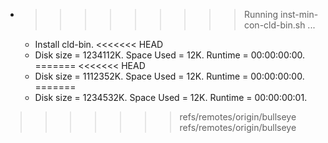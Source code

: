 * >>>>>>>>> Running inst-min-con-cld-bin.sh ...
  * Install cld-bin.
<<<<<<< HEAD
  * Disk size = 1234112K. Space Used = 12K. Runtime = 00:00:00:00.
=======
<<<<<<< HEAD
  * Disk size = 1112352K. Space Used = 12K. Runtime = 00:00:00:00.
=======
  * Disk size = 1234532K. Space Used = 12K. Runtime = 00:00:00:01.
>>>>>>> refs/remotes/origin/bullseye
>>>>>>> refs/remotes/origin/bullseye
